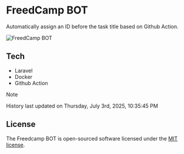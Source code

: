 # FreedCamp BOT

Automatically assign an ID before the task title based on Github Action.

![FreedCamp BOT](https://repository-images.githubusercontent.com/737932867/7d34798b-2680-471c-b089-a78a718d3d6a)

## Tech

- Laravel
- Docker
- Github Action

> [!NOTE]  
> History last updated on Thursday, July 3rd, 2025, 10:35:45 PM

## License

The Freedcamp BOT is open-sourced software licensed under the [MIT license](https://opensource.org/licenses/MIT).
